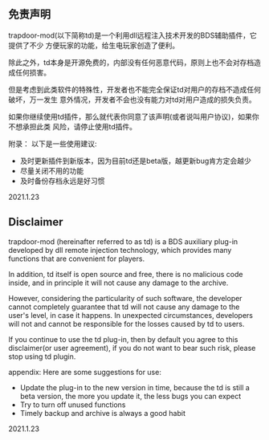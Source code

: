 ## 免责声明

trapdoor-mod(以下简称td)是一个利用dll远程注入技术开发的BDS辅助插件，它提供了不少
方便玩家的功能，给生电玩家创造了便利。

除此之外，td本身是开源免费的，内部没有任何恶意代码，原则上也不会对存档造成任何损害。

但是考虑到此类软件的特殊性，开发者也不能完全保证td对用户的存档不造成任何破坏，万一发生
意外情况，开发者不会也没有能力对td对用户造成的损失负责。

如果你继续使用td插件，那么就代表你同意了该声明(或者说叫用户协议)，如果你不想承担此类
风险，请停止使用td插件。

附录：
以下是一些使用建议:
 - 及时更新插件到新版本，因为目前td还是beta版，越更新bug肯方定会越少
 - 尽量关闭不用的功能
 - 及时备份存档永远是好习惯

2021.1.23

## Disclaimer

trapdoor-mod (hereinafter referred to as td) is a BDS auxiliary plug-in developed by dll remote injection technology,
which provides many functions that are convenient for players.

In addition, td itself is open source and free, there is no malicious code inside, and in principle it will not cause
any damage to the archive.

However, considering the particularity of such software, the developer cannot completely guarantee that td will not
cause any damage to the user's level, in case it happens. In unexpected circumstances, developers will not and cannot
be responsible for the losses caused by td to users.

If you continue to use the td plug-in, then by default you agree to this disclaimer(or user agreement), if you do not
want to bear such risk, please stop using td plugin.

appendix:
Here are some suggestions for use:
  - Update the plug-in to the new version in time, because the td is still a beta version, the more you update it, the
    less bugs you can expect
  - Try to turn off unused functions
  - Timely backup and archive is always a good habit

2021.1.23